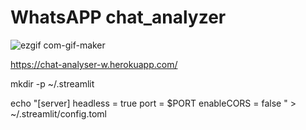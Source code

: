# WhatsAPP chat_analyzer
![ezgif com-gif-maker](https://user-images.githubusercontent.com/94764266/152677051-429643d5-662a-4363-8a3b-cae289808a35.gif)


https://chat-analyser-w.herokuapp.com/















mkdir -p ~/.streamlit

echo "[server]
headless = true
port = $PORT
enableCORS = false
" > ~/.streamlit/config.toml

